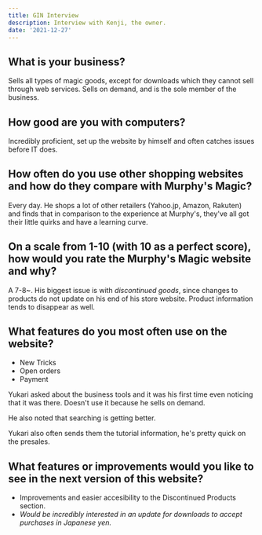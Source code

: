 ```yaml
---
title: GIN Interview
description: Interview with Kenji, the owner.
date: '2021-12-27'
---
```


## What is your business?

Sells all types of magic goods, except for downloads which they cannot sell through web services. Sells on demand, and is the sole member of the business.

## How good are you with computers?

Incredibly proficient, set up the website by himself and often catches issues before IT does.

## How often do you use other shopping websites and how do they compare with Murphy's Magic?

Every day. He shops a lot of other retailers (Yahoo.jp, Amazon, Rakuten) and finds that in comparison to the experience at Murphy's, they've all got their little quirks and have a learning curve.

## On a scale from 1-10 (with 10 as a perfect score), how would you rate the Murphy's Magic website and why?

A 7-8~. His biggest issue is with *discontinued goods*, since changes to products do not update on his end of his store website. Product information tends to disappear as well.

## What features do you most often use on the website?

- New Tricks
- Open orders
- Payment

Yukari asked about the business tools and it was his first time even noticing that it was there. Doesn't use it because he sells on demand. 

He also noted that searching is getting better.

Yukari also often sends them the tutorial information, he's pretty quick on the presales.

## What features or improvements would you like to see in the next version of this website? 

- Improvements and easier accesibility to the Discontinued Products section.
- *Would be incredibly interested in an update for downloads to accept purchases in Japanese yen.*


